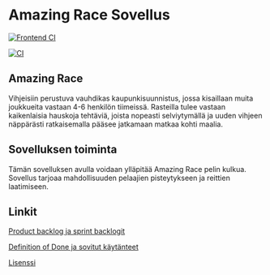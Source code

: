 # Amazing Race Sovellus

[![Frontend CI](https://github.com/amazing-race-condus/amazing-race-app/actions/workflows/frontend.yml/badge.svg)](https://github.com/amazing-race-condus/amazing-race-app/actions/workflows/frontend.yml)

[![CI](https://github.com/amazing-race-condus/amazing-race-app/actions/workflows/backend.yml/badge.svg)](https://github.com/amazing-race-condus/amazing-race-app/actions/workflows/backend.yml)

## Amazing Race

Vihjeisiin perustuva vauhdikas kaupunkisuunnistus, jossa kisaillaan muita joukkueita vastaan 4-6 henkilön tiimeissä. Rasteilla tulee vastaan kaikenlaisia hauskoja tehtäviä, joista nopeasti selviytymällä ja uuden vihjeen näppärästi ratkaisemalla pääsee jatkamaan matkaa kohti maalia.

## Sovelluksen toiminta

Tämän sovelluksen avulla voidaan ylläpitää Amazing Race pelin kulkua. Sovellus tarjoaa mahdollisuuden pelaajien pisteytykseen ja reittien laatimiseen.

## Linkit

[Product backlog ja sprint backlogit](https://github.com/orgs/amazing-race-condus/projects/1)

[Definition of Done ja sovitut käytänteet](https://github.com/amazing-race-condus/amazing-race-app/wiki)

[Lisenssi](https://github.com/amazing-race-condus/amazing-race-app/blob/main/LICENSE)




